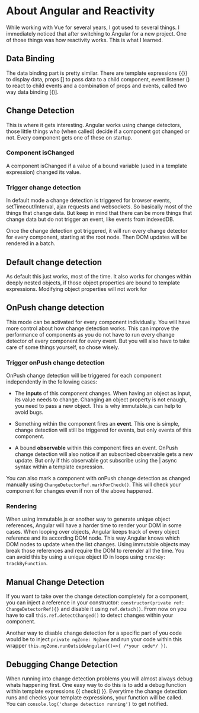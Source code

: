 # About Angular and Reactivity

While working with Vue for several years, I got used to several things. I immediately noticed that after switching to Angular for a new project. One of those things was how reactivity works. This is what I learned.

## Data Binding
The data binding part is pretty similar. There are template expressions {{}} to display data, props [] to pass data to a child component, event listener () to react to child events and a combination of props and events, called two way data binding [()].

## Change Detection
This is where it gets interesting. Angular works using change detectors, those little things who (when called) decide if a component got changed or not. Every component gets one of these on startup.

### Component isChanged
A component isChanged if a value of a bound variable (used in a template expression) changed its value.

### Trigger change detection
In default mode a change detection is triggered for browser events, setTimeout/Interval, ajax requests and websockets. So basically most of the things that change data. But keep in mind that there can be more things that change data but do not trigger an event, like events from indexedDB.

Once the change detection got triggered, it will run every change detector for every component, starting at the root node. Then DOM updates will be rendered in a batch.

## Default change detection
As default this just works, most of the time. It also works for changes within deeply nested objects, if those object properties are bound to template expressions. Modifying object properties will not work for

## OnPush change detection
This mode can be activated for every component individually. You will have more control about how change detection works. This can improve the performance of components as you do not have to run every change detector of every component for every event. But you will also have to take care of some things yourself, so chose wisely.

### Trigger onPush change detection
OnPush change detection will be triggered for each component independently in the following cases:

 - The **inputs** of this component changes. When having an object as input, its value needs to change. Changing an object property is not enaugh, you need to pass a new object. This is why immutable.js can help to avoid bugs.

 - Something within the component fires an **event**. This one is simple, change detection will still be triggered for events, but only events of this component.

 - A bound **observable** within this component fires an event. OnPush change detection will also notice if an subscribed observable gets a new update. But only if this observable got subscribe using the | async syntax within a template expression.

 You can also mark a component with onPush change detection as changed manually using `ChangeDetectorRef.markForCheck()`. This will check your component for changes even if non of the above happened.

### Rendering
When using immutable.js or another way to generate unique object references, Angular will have a harder time to render your DOM in some cases. When looping over objects, Angular keeps track of every object reference and its according DOM node. This way Angular knows which DOM nodes to update when the list changes. Using immutable objects may break those references and require the DOM to rerender all the time. You can avoid this by using a unique object ID in loops using `trackBy: trackByFunction`.

## Manual Change Detection
 If you want to take over the change detection completely for a component, you can inject a reference in your constructor: `constructor(private ref: ChangeDetectorRef){}` and disable it using `ref.detach()`. From now on you have to call `this.ref.detectChanged()` to detect changes within your component.

Another way to disable change detection for a specific part of you code would be to inject `private ngZone: NgZone` and run your code within this wrapper `this.ngZone.runOutsideAngular(()=>{ /*your code*/ })`.

## Debugging Change Detection
When running into change detection problems you will almost always debug whats happening first. One easy way to do this is to add a debug function within template expressions {{ check() }}. Everytime the change detection runs and checks your template expressions, your function will be called. You can `console.log('change detection running')` to get notified.
